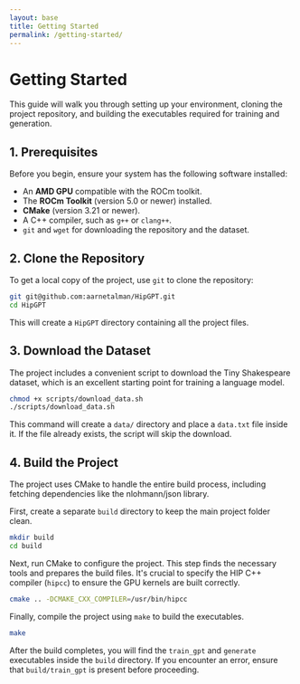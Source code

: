 ```yaml
---
layout: base
title: Getting Started
permalink: /getting-started/
---
```


# Getting Started

This guide will walk you through setting up your environment, cloning the project repository, and building the executables required for training and generation.

## 1\. Prerequisites

Before you begin, ensure your system has the following software installed:

  * An **AMD GPU** compatible with the ROCm toolkit.
  * The **ROCm Toolkit** (version 5.0 or newer) installed.
  * **CMake** (version 3.21 or newer).
  * A C++ compiler, such as `g++` or `clang++`.
  * `git` and `wget` for downloading the repository and the dataset.

## 2\. Clone the Repository

To get a local copy of the project, use `git` to clone the repository:

```bash
git git@github.com:aarnetalman/HipGPT.git
cd HipGPT
```

This will create a `HipGPT` directory containing all the project files.

## 3\. Download the Dataset

The project includes a convenient script to download the Tiny Shakespeare dataset, which is an excellent starting point for training a language model.

```bash
chmod +x scripts/download_data.sh
./scripts/download_data.sh
```

This command will create a `data/` directory and place a `data.txt` file inside it. If the file already exists, the script will skip the download.

## 4\. Build the Project

The project uses CMake to handle the entire build process, including fetching dependencies like the nlohmann/json library.

First, create a separate `build` directory to keep the main project folder clean.

```bash
mkdir build
cd build
```

Next, run CMake to configure the project. This step finds the necessary tools and prepares the build files. It's crucial to specify the HIP C++ compiler (`hipcc`) to ensure the GPU kernels are built correctly.

```bash
cmake .. -DCMAKE_CXX_COMPILER=/usr/bin/hipcc
```

Finally, compile the project using `make` to build the executables.

```bash
make
```

After the build completes, you will find the `train_gpt` and `generate` executables inside the `build` directory. If you encounter an error, ensure that `build/train_gpt` is present before proceeding.